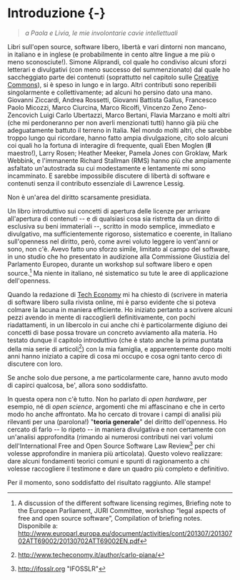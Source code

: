 
# Introduzione {-}

> _a Paola e Livia, le mie involontarie cavie intellettuali_

Libri sull'open source, software libero, libertà e vari dintorni non mancano, in italiano e in inglese (e probabilmente in cento altre lingue a me più o meno sconosciute!). Simone Aliprandi, col quale ho condiviso alcuni sforzi letterari e divulgativi (con meno successo del summenzionato) dal quale ho saccheggiato parte dei contenuti (soprattutto nel capitolo sulle [Creative Commons](#sec_commons)), si è speso in lungo e in largo. Altri contributi sono reperibili singolarmente e collettivamente; ad alcuni ho persino dato una mano. Giovanni Ziccardi, Andrea Rossetti, Giovanni Battista Gallus, Francesco Paolo Micozzi, Marco Ciurcina, Marco Ricolfi, Vincenzo Zeno Zeno-Zencovich Luigi Carlo Ubertazzi, Marco Bertani, Flavia Marzano e molti altri (che mi perdoneranno per non averli menzionati tutti) hanno già più che adeguatamente battuto il terreno in Italia. Nel mondo molti altri, che sarebbe troppo lungo qui ricordare, hanno fatto ampia divulgazione, cito solo alcuni coi quali ho la fortuna di interagire di frequente, quali Eben Moglen (**Il** maestro!), Larry Rosen; Heather Meeker, Pamela Jones con Groklaw, Mark Webbink, e l'immanente Richard Stallman (RMS) hanno più che ampiamente asfaltato un'autostrada su cui modestamente e lentamente mi sono incamminato. E sarebbe impossibile discutere di libertà di software e contenuti senza il contributo essenziale di Lawrence Lessig.

Non è un'area del diritto scarsamente presidiata.

Un libro introduttivo sui concetti di apertura delle licenze per arrivare all'apertura di contenuti -- e di qualsiasi cosa sia ristretta da un diritto di esclusiva su beni immateriali --, scritto in modo semplice, immediato e divulgativo, ma sufficientemente rigoroso, sistematico e coerente, in Italiano sull'openness nel diritto, però, come avrei voluto leggere io vent'anni or sono, non c'è. Avevo fatto uno sforzo simile, limitato al campo del software, in uno studio che ho presentato in audizione alla Commissione Giustizia del Parlamento Europeo, durante un workshop sul software libero e open source.[^16cf5750] Ma niente in italiano, né sistematico su tute le aree di applicazione dell'openness.

[^16cf5750]: A discussion of the different software licensing regimes, Briefing note to the European Parliament, JURI Committee, workshop “legal aspects of free and open source software”, Compilation of briefing notes. Disponibile a: <http://www.europarl.europa.eu/document/activities/cont/201307/20130702ATT69002/20130702ATT69002EN.pdf>

Quando la redazione di [Tech Economy][96ddb697] mi ha chiesto di (scrivere in materia di software libero sulla rivista online, mi è parso evidente che si poteva colmare la lacuna in maniera efficiente. Ho iniziato pertanto a scrivere alcuni pezzi avendo in mente di raccoglierli definitivamente, con pochi riadattamenti, in un libercolo in cui anche chi è particolarmente digiuno dei concetti di base possa trovare un concreto avviamento alla materia.
Ho testato dunque il capitolo introduttivo (che è stato anche la prima puntata della mia serie di articoli[^567095f1]) con la mia famiglia, e apparentemente dopo molti anni hanno iniziato a capire di cosa mi occupo e cosa ogni tanto cerco di discutere con loro.

  [^567095f1]: http://www.techeconomy.it/author/carlo-piana/

Se anche solo due persone, a me particolarmente care, hanno avuto modo di capirci qualcosa, be', allora sono soddisfatto.

  [96ddb697]: https://techeconomy.it "TechEconomy"

In questa opera non c'è tutto. Non ho parlato di _open hardware_, per esempio, né di _open science_, argomenti che mi affascinano e che in certo modo ho anche affrontato. Ma ho cercato di trovare i campi di analisi più rilevanti per una (parolona!) "**teoria generale**" del diritto dell'openness. Ho cercato di farlo -- lo ripeto -- in maniera divulgativa e non certamente con un'analisi approfondita (rimando ai numerosi contributi nei vari volumi dell'International Free and Open Source Software Law Review[^a5d6f24c] per chi volesse approfondire in maniera più articolata). Questo volevo realizzare: dare alcuni fondamenti teorici comuni e spunti di ragionamento a chi volesse raccogliere il testimone e dare un quadro più completo e definitivo.

[^a5d6f24c]: http://ifosslr.org "IFOSSLR"

Per il momento, sono soddisfatto del risultato raggiunto. Alle stampe!
